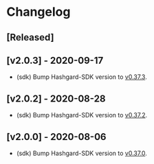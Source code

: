 <!--
Guiding Principles:

Changelogs are for humans, not machines.
There should be an entry for every single version.
The same types of changes should be grouped.
Versions and sections should be linkable.
The latest version comes first.
The release date of each version is displayed.
Mention whether you follow Semantic Versioning.

Usage:

Change log entries are to be added to the Unreleased section under the
appropriate stanza (see below). Each entry should ideally include a tag and
the Github issue reference in the following format:

* (<tag>) \#<issue-number> message

The issue numbers will later be link-ified during the release process so you do
not have to worry about including a link manually, but you can if you wish.

Types of changes (Stanzas):

"Features" for new features.
"Improvements" for changes in existing functionality.
"Deprecated" for soon-to-be removed features.
"Bug Fixes" for any bug fixes.
"Breaking" for breaking API changes.

Ref: https://keepachangelog.com/en/1.0.0/
-->

# Changelog

## [Released]

## [v2.0.3] - 2020-09-17

* (sdk) Bump Hashgard-SDK version to [v0.37.3](https://github.com/hashgard/hashgard-sdk/releases/tag/v0.37.3).

## [v2.0.2] - 2020-08-28

* (sdk) Bump Hashgard-SDK version to [v0.37.2](https://github.com/hashgard/hashgard-sdk/releases/tag/v0.37.2).

## [v2.0.0] - 2020-08-06

* (sdk) Bump Hashgard-SDK version to [v0.37.0](https://github.com/hashgard/hashgard-sdk/releases/tag/v0.37.0).